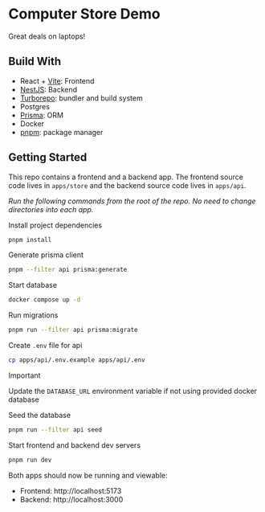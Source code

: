# Computer Store Demo

Great deals on laptops!

## Build With

- React + [Vite](https://vitejs.dev/): Frontend
- [NestJS](https://nestjs.com/): Backend
- [Turborepo](https://turbo.build/): bundler and build system
- Postgres
- [Prisma](https://www.prisma.io/): ORM
- Docker
- [pnpm](https://pnpm.io/): package manager

## Getting Started

This repo contains a frontend and a backend app. The frontend source code lives in `apps/store` and the backend source code lives in `apps/api`.

_Run the following commands from the root of the repo. No need to change directories into each app._

Install project dependencies

```sh
pnpm install
```

Generate prisma client

```sh
pnpm --filter api prisma:generate
```

Start database

```sh
docker compose up -d
```

Run migrations

```sh
pnpm run --filter api prisma:migrate
```

Create `.env` file for api

```sh
cp apps/api/.env.example apps/api/.env
```

> [!IMPORTANT]  
> Update the `DATABASE_URL` environment variable if not using provided docker database

Seed the database

```sh
pnpm run --filter api seed
```

Start frontend and backend dev servers

```sh
pnpm run dev
```

Both apps should now be running and viewable:

- Frontend: http://localhost:5173
- Backend: http://localhost:3000
